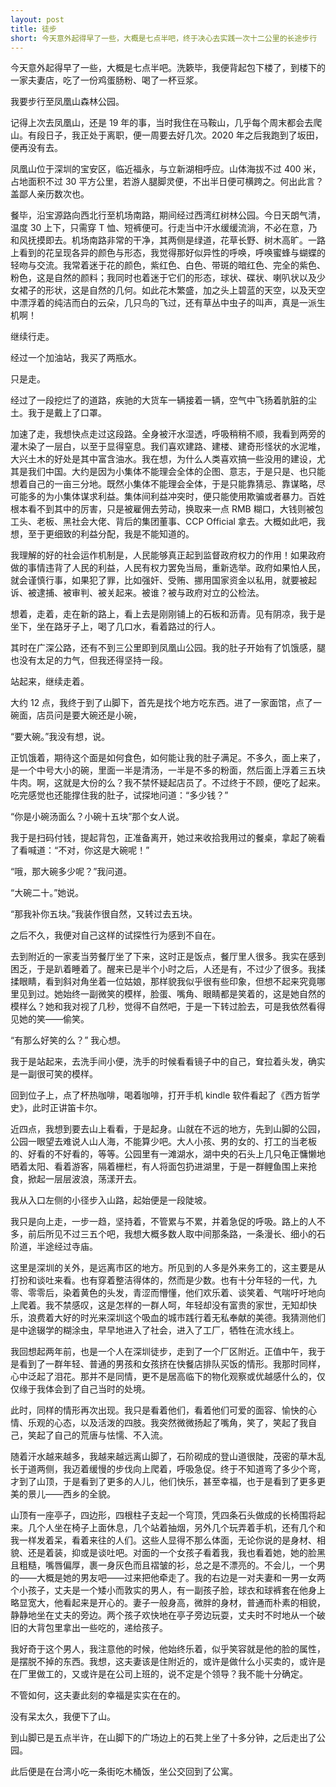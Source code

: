 ```yaml
---
layout: post
title: 徒步
short: 今天意外起得早了一些，大概是七点半吧，终于决心去实践一次十二公里的长途步行
---
```


今天意外起得早了一些，大概是七点半吧。洗簌毕，我便背起包下楼了，到楼下的一家夫妻店，吃了一份鸡蛋肠粉、喝了一杯豆浆。

我要步行至凤凰山森林公园。

记得上次去凤凰山，还是 19 年的事，当时我住在马鞍山，几乎每个周末都会去爬山。有段日子，我正处于离职，便一周要去好几次。2020 年之后我跑到了坂田，便再没有去。

凤凰山位于深圳的宝安区，临近福永，与立新湖相呼应。山体海拔不过 400 米，占地面积不过 30 平方公里，若游人腿脚灵便，不出半日便可横跨之。何出此言？盖鄙人亲历数次也。

餐毕，沿宝源路向西北行至机场南路，期间经过西湾红树林公园。今日天朗气清，温度 30 上下，只需穿 T 恤、短裤便可。行走当中汗水缓缓流淌，不必在意，乃和风抚摸即去。机场南路非常的干净，其两侧是绿道，花草长野、树木高旷。一路上看到的花呈现各异的颜色与形态，我觉得那好似异性的呼唤，呼唤蜜蜂与蝴蝶的轻吻与交流。我常着迷于花的颜色，紫红色、白色、带斑的暗红色、完全的紫色、粉色，这是自然的颜料；我同时也着迷于它们的形态，球状、碟状、喇叭状以及少女裙子的形状，这是自然的几何。如此花木繁盛，加之头上碧蓝的天空，以及天空中漂浮着的纯洁而白的云朵，几只鸟的飞过，还有草丛中虫子的叫声，真是一派生机啊！

继续行走。

经过一个加油站，我买了两瓶水。

只是走。

经过了一段挖烂了的道路，疾驰的大货车一辆接着一辆，空气中飞扬着肮脏的尘土。我于是戴上了口罩。

加速了走，我想快点走过这段路。全身被汗水湿透，呼吸稍稍不顺，我看到两旁的灌木染了一层白，以至于显得窒息。我们喜欢建路、建楼、建奇形怪状的水泥堆，大兴土木的好处是其中富含油水。我在想，为什么人类喜欢搞一些没用的建设，尤其是我们中国。大约是因为小集体不能理会全体的企图、意志，于是只是、也只能想着自己的一亩三分地。既然小集体不能理会全体，于是只能靠猜忌、靠谋略，尽可能多的为小集体谋求利益。集体间利益冲突时，便只能使用欺骗或者暴力。百姓根本看不到其中的厉害，只是被雇佣去劳动，换取来一点 RMB 糊口，大钱则被包工头、老板、黑社会大佬、背后的集团董事、CCP Official 拿去。大概如此吧，我想，至于更细致的利益分配，我是不能知道的。

我理解的好的社会运作机制是，人民能够真正起到监督政府权力的作用！如果政府做的事情违背了人民的利益，人民有权力罢免当局，重新选举。政府如果怕人民，就会谨慎行事，如果犯了罪，比如强奸、受贿、挪用国家资金以私用，就要被起诉、被逮捕、被审判、被关起来。被谁？被与政府对立的公检法。

想着，走着，走在新的路上，看上去是刚刚铺上的石板和沥青。见有阴凉，我于是坐下，坐在路牙子上，喝了几口水，看着路过的行人。

其时在广深公路，还有不到三公里即到凤凰山公园。我的肚子开始有了饥饿感，腿也没有太足的力气，但我还得坚持一段。

站起来，继续走着。

大约 12 点，我终于到了山脚下，首先是找个地方吃东西。进了一家面馆，点了一碗面，店员问是要大碗还是小碗，

“要大碗。”我没有想，说。

正饥饿着，期待这个面是如何食色，如何能让我的肚子满足。不多久，面上来了，是一个中号大小的碗，里面一半是清汤，一半是不多的粉面，然后面上浮着三五块牛肉。啊，这就是大份的么？我不禁怀疑起店员了。不过终于不顾，便吃了起来。吃完感觉也还能撑住我的肚子，试探地问道：“多少钱？”

“你是小碗汤面么？小碗十五块”那个女人说。

我于是扫码付钱，提起背包，正准备离开，她过来收拾我用过的餐桌，拿起了碗看了看喊道：“不对，你这是大碗呢！”

“哦，那大碗多少呢？”我问道。

“大碗二十。”她说。

“那我补你五块。”我装作很自然，又转过去五块。

之后不久，我便对自己这样的试探性行为感到不自在。

去到附近的一家麦当劳餐厅坐了下来，这时正是饭点，餐厅里人很多。我实在感到困乏，于是趴着睡着了。醒来已是半个小时之后，人还是有，不过少了很多。我揉揉眼睛，看到斜对角坐着一位姑娘，那样貌我似乎很有些印象，但想不起来究竟哪里见到过。她始终一副微笑的模样，脸蛋、嘴角、眼睛都是笑着的，这是她自然的模样么？她和我对视了几秒，觉得不自然吧，于是一下转过脸去，可是我依然看得见她的笑——偷笑。

“有那么好笑的么？” 我心想。

我于是站起来，去洗手间小便，洗手的时候看看镜子中的自己，耷拉着头发，确实是一副很可笑的模样。

回到位子上，点了杯热咖啡，喝着咖啡，打开手机 kindle 软件看起了《西方哲学史》，此时正讲笛卡尔。

近四点，我想到要去山上看看，于是起身。山就在不远的地方，先到山脚的公园，公园一眼望去难说人山人海，不能算少吧。大人小孩、男的女的、打工的当老板的、好看的不好看的，等等。公园里有一滩湖水，湖中央的石头上几只龟正慵懒地晒着太阳、看着游客，隔着栅栏，有人将面包扔进湖里，于是一群鲤鱼围上来抢食，掀起一层层波浪，荡漾开去。

我从入口左侧的小径步入山路，起始便是一段陡坡。

我只是向上走，一步一趋，坚持着，不管累与不累，并着急促的呼吸。路上的人不多，前后所见不过三五个吧，我想大概多数人取中间那条路，一条漫长、细小的石阶道，半途经过寺庙。

这里是深圳的关外，是远离市区的地方。所见到的人多是外来务工的，这主要是从打扮和谈吐来看。也有穿着整洁得体的，然而是少数。也有十分年轻的一代，九零、零零后，染着黄色的头发，青涩而懵懂，他们欢乐着、谈笑着、气喘吁吁地向上爬着。我不禁感叹，这是怎样的一群人呵，年轻却没有富贵的家世，无知却快乐，浪费着大好的时光来深圳这个吸血的城市践行着无私奉献的美德。我猜测他们是中途辍学的糊涂虫，早早地进入了社会，进入了工厂，牺牲在流水线上。

我回想起两年前，也是一个人在深圳徒步，走到了一个厂区附近。正值中午，我于是看到了一群年轻、普通的男孩和女孩挤在快餐店排队买饭的情形。我那时同样，心中泛起了泪花。那并不是同情，更不是居高临下的物化观察或优越感什么的，仅仅缘于我体会到了自己当时的处境。

此时，同样的情形再次出现。我只是看着他们，看着他们可爱的面容、愉快的心情、乐观的心态，以及活泼的四肢。我突然微微扬起了嘴角，笑了，笑起了我自己，笑起了自己的荒唐与怯懦、不入流。

随着汗水越来越多，我越来越远离山脚了，石阶砌成的登山道很陡，茂密的草木乱长于道两侧，我迈着缓慢的步伐向上爬着，呼吸急促。终于不知道弯了多少个弯，才到了山顶，于是看到了更多的人儿，他们快乐，甚至幸福，也于是看到了更多更美的景儿——西乡的全貌。

山顶有一座亭子，四边形，四根柱子支起一个穹顶，凭四条石头做成的长椅围将起来。几个人坐在椅子上面休息，几个站着抽烟，另外几个玩弄着手机，还有几个和我一样发着呆，看着来往的人们。这些人显得不那么体面，无论你说的是身材、相貌、还是着装，抑或是谈吐吧。对面的一个女孩子看着我，我也看着她，她的脸黑且粗糙，嘴唇偏厚，裹一身灰色而且褶皱的衫，总之是不漂亮的。不会儿，一个男的——大概是她的男友吧——过来把他牵走了。我的右边是一对夫妻和一男一女两个小孩子，丈夫是一个矮小而敦实的男人，有一副孩子脸，球衣和球裤套在他身上略显宽大，他看起来是开心的。妻子一般身高，微胖的身材，普通而朴素的相貌，静静地坐在丈夫的旁边。两个孩子欢快地在亭子旁边玩耍，丈夫时不时地从一个破旧的大背包里拿出一些吃的，递给孩子。

我好奇于这个男人，我注意他的时候，他始终乐着，似乎笑容就是他的脸的属性，是摆脱不掉的东西。我想，这夫妻该是住附近的，或许是做什么小买卖的，或许是在厂里做工的，又或许是在公司上班的，说不定是个领导？我不能十分确定。

不管如何，这夫妻此刻的幸福是实实在在的。

没有呆太久，我便下了山。

到山脚已是五点半许，在山脚下的广场边上的石凳上坐了十多分钟，之后走出了公园。

此后便是在台湾小吃一条街吃木桶饭，坐公交回到了公寓。
